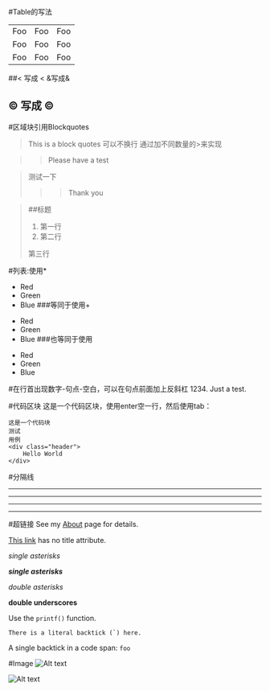 #Table的写法
<table>
    <tr>
        <td>Foo</td>
        <td>Foo</td>
        <td>Foo</td>
    </tr>
    <tr>
        <td>Foo</td>
        <td>Foo</td>
        <td>Foo</td>
    </tr>
    <tr>
        <td>Foo</td>
        <td>Foo</td>
        <td>Foo</td>
    </tr>
</table>

##< 写成 &lt; &写成&amp;
## © 写成 &copy;

#区域块引用Blockquotes
>This is a block quotes
可以不换行
通过加不同数量的>来实现

>>Please have a test

>测试一下
>>>Thank you

>##标题
>
>1. 第一行
>2. 第二行
>
>第三行

#列表:使用*
* Red
* Green
* Blue
###等同于使用+
+ Red
+ Green
+ Blue
###也等同于使用
- Red
- Green
- Blue


#在行首出现数字-句点-空白，可以在句点前面加上反斜杠
1234\. Just a test.

#代码区块
这是一个代码区块，使用enter空一行，然后使用tab：

    这是一个代码块
    测试
    用例
    <div class="header">
        Hello World
    </div>
    
#分隔线

***

* * *

-----------

---

#超链接
See my [About](/about/) page for details.

[This link](http://example.net/) has no title attribute.

*single asterisks*

***single asterisks***



_double asterisks_

__double underscores__


Use the `printf()` function.

``There is a literal backtick (`) here.``

A single backtick in a code span: `foo`

#Image
![Alt text](/path/to/img.jpg)

![Alt text](/path/to/img.jpg "Optional title")

